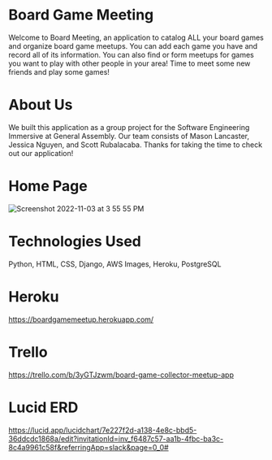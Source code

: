 # Board Game Meeting
Welcome to Board Meeting, an application to catalog ALL your board games and organize board game meetups. You can add each game you have and record all of its information. You can also find or form meetups for games you want to play with other people in your area! Time to meet some new friends and play some games!

# About Us
We built this application as a group project for the Software Engineering Immersive at General Assembly. Our team consists of Mason Lancaster, Jessica Nguyen, and Scott Rubalacaba. Thanks for taking the time to check out our application!

# Home Page 
![Screenshot 2022-11-03 at 3 55 55 PM](https://user-images.githubusercontent.com/111536026/199850631-d9189fb5-e2cc-4b84-8bd6-07b797c46a88.png)

# Technologies Used
Python, HTML, CSS, Django, AWS Images, Heroku, PostgreSQL

# Heroku 
https://boardgamemeetup.herokuapp.com/

# Trello 
https://trello.com/b/3yGTJzwm/board-game-collector-meetup-app

# Lucid ERD
https://lucid.app/lucidchart/7e227f2d-a138-4e8c-bbd5-36ddcdc1868a/edit?invitationId=inv_f6487c57-aa1b-4fbc-ba3c-8c4a9961c58f&referringApp=slack&page=0_0#
